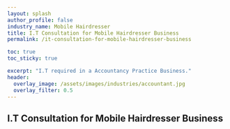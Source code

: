 ```yaml
---
layout: splash 
author_profile: false 
industry_name: Mobile Hairdresser
title: I.T Consultation for Mobile Hairdresser Business
permalink: /it-consultation-for-mobile-hairdresser-business

toc: true
toc_sticky: true

excerpt: "I.T required in a Accountancy Practice Business."
header:
  overlay_image: /assets/images/industries/accountant.jpg
  overlay_filter: 0.5 
---
```


## I.T Consultation for Mobile Hairdresser Business